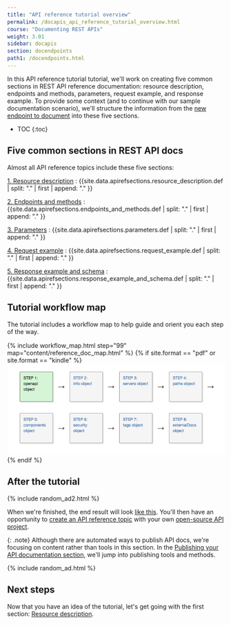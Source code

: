 ```yaml
---
title: "API reference tutorial overview"
permalink: /docapis_api_reference_tutorial_overview.html
course: "Documenting REST APIs"
weight: 3.01
sidebar: docapis
section: docendpoints
path1: /docendpoints.html
---
```


In this API reference tutorial tutorial, we'll work on creating five common sections in REST API reference documentation: resource description, endpoints and methods, parameters, request example, and response example. To provide some context (and to continue with our sample documentation scenario), we'll structure the information from the [new endpoint to document](docapis_new_endpoint_to_doc.html) into these five sections.

* TOC
{:toc}

## Five common sections in REST API docs

Almost all API reference topics include these five sections:

[1. Resource description](docapis_resource_descriptions.html)
:  {{site.data.apirefsections.resource_description.def | split: "." | first | append: "." }}

[2. Endpoints and methods](docapis_resource_endpoints.html)
: {{site.data.apirefsections.endpoints_and_methods.def | split: "." | first | append: "." }}

[3. Parameters](docapis_doc_parameters.html)
: {{site.data.apirefsections.parameters.def | split: "." | first | append: "." }}

[4. Request example](docapis_doc_sample_requests.html)
: {{site.data.apirefsections.request_example.def | split: "." | first | append: "." }}

[5. Response example and schema](docapis_doc_sample_responses_and_schema.html)
: {{site.data.apirefsections.response_example_and_schema.def | split: "." | first | append: "." }}

## Tutorial workflow map

The tutorial includes a workflow map to help guide and orient you each step of the way.

<div style="margin-top:15px; margin-bottom: 15px;">
{% include workflow_map.html step="99" map="content/reference_doc_map.html"  %}
{% if site.format == "pdf" or site.format == "kindle" %}
<a class="noExtIcon" href="docapis_resource_descriptions.html"><img src="images/openapistep1.png"/></a>
{% endif %}
</div>

## After the tutorial

{% include random_ad2.html %}

When we're finished, the end result will look [like this](docapis_finished_doc_result.html). You'll then have an opportunity to [create an API reference topic](docapis_api_reference_activity.html) with your own [open-source API project](docapis_find_open_source_project.html).

{: .note}
Although there are automated ways to publish API docs, we're focusing on content rather than tools in this section. In the [Publishing your API documentation section](publishingapis.html), we'll jump into publishing tools and methods.

{% include random_ad.html %}

## Next steps

Now that you have an idea of the tutorial, let's get going with the first section: [Resource description](docapis_resource_descriptions.html).
